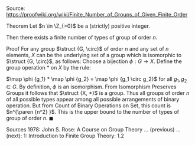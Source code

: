 # 

Source: https://proofwiki.org/wiki/Finite_Number_of_Groups_of_Given_Finite_Order

Theorem
Let $n \in \Z_{>0}$ be a (strictly) positive integer.

Then there exists a finite number of types of group of order $n$.


Proof
For any group $\struct {G, \circ}$ of order $n$ and any set of $n$ elements, $X$ can be the underlying set of a group which is isomorphic to $\struct {G, \circ}$, as follows:
Choose a bijection $\phi: G \to X$.
Define the group operation $*$ on $X$ by the rule:

$\map \phi {g_1} * \map \phi {g_2} = \map \phi {g_1 \circ g_2}$
for all $g_1, g_2 \in G$.
By definition, $\phi$ is an isomorphism.
From Isomorphism Preserves Groups it follows that $\struct {X, *}$ is a group.
Thus all groups of order $n$ of all possible types appear among all possible arrangements of binary operation.
But from Count of Binary Operations on Set, this count is $n^{\paren {n^2} }$.
This is the upper bound to the number of types of group of order $n$.
$\blacksquare$


Sources
1978: John S. Rose: A Course on Group Theory ... (previous) ... (next): $1$: Introduction to Finite Group Theory: $1.2$




